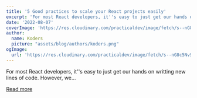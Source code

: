 ```yaml
---
title: '5 Good practices to scale your React projects easily'
excerpt: 'For most React developers, it''s easy to just get our hands on writting new lines of code. However, we...'
date: '2022-08-07'
coverImage: 'https://res.cloudinary.com/practicaldev/image/fetch/s--nG8c5NvS--/c_imagga_scale,f_auto,fl_progressive,h_420,q_auto,w_1000/https://dev-to-uploads.s3.amazonaws.com/uploads/articles/fu0l7s99o0chnu5xusy8.jpeg'
author:
  name: Koders
  picture: "assets/blog/authors/koders.png"
ogImage:
  url: 'https://res.cloudinary.com/practicaldev/image/fetch/s--nG8c5NvS--/c_imagga_scale,f_auto,fl_progressive,h_420,q_auto,w_1000/https://dev-to-uploads.s3.amazonaws.com/uploads/articles/fu0l7s99o0chnu5xusy8.jpeg'
---
```


For most React developers, it''s easy to just get our hands on writting new lines of code. However, we...

[Read more](https://dev.to/jeffreythecoder/5-good-practices-to-scale-your-react-projects-3jnb)

